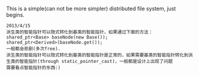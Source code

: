 This is a simple(can not be more simpler) distributed file system,
just begins.

    2013/4/15
    派生类的智能指针可以隐式转化到基类的智能指针，如果通过下面的方法：
    shared_ptr<Base> baseNode(new Base());
    shared_ptr<Derived>(baseNode.get());
    一般都会悲剧(多次free).
    派生类的智能指针可以隐式转化到基类的智能指针是正常的，如果需要基类的智能指针转化到派生类的智能指针(through static_pointer_cast)，一般都是设计上出现了问题
    需要看点智能指针的东西:)
